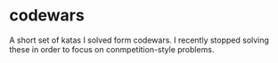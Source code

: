 # codewars
A short set of katas I solved form codewars. I recently stopped solving these in order to focus on conmpetition-style problems.
